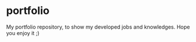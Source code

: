 # portfolio
My portfolio repository, to show my developed jobs and knowledges. Hope you enjoy it ;)
